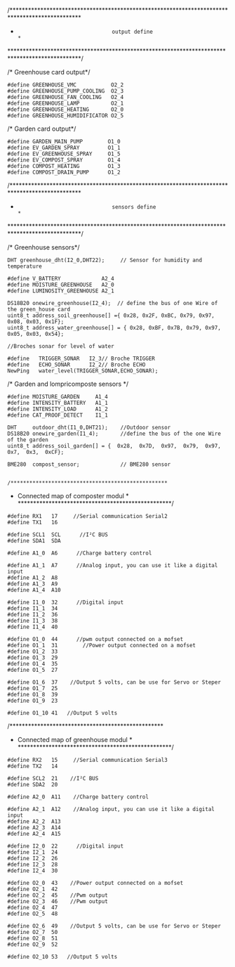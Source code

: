  /*********************************************************************************************** 
  *                                   output define                                             *
  ***********************************************************************************************/

/* Greenhouse card output*/

    #define GREENHOUSE_VMC           O2_2         
    #define GREENHOUSE_PUMP_COOLING  O2_3
    #define GREENHOUSE_FAN_COOLING   O2_4
    #define GREENHOUSE_LAMP          O2_1
    #define GREENHOUSE_HEATING       O2_0  
    #define GREENHOUSE_HUMIDIFICATOR O2_5 

/* Garden card output*/

    #define GARDEN_MAIN_PUMP        O1_0
    #define EV_GARDEN_SPRAY         O1_1
    #define EV_GREENHOUSE_SPRAY     O1_5
    #define EV_COMPOST_SPRAY        O1_4
    #define COMPOST_HEATING         O1_3
    #define COMPOST_DRAIN_PUMP      O1_2


 /*********************************************************************************************** 
  *                                   sensors define                                            *
  ***********************************************************************************************/



  /* Greenhouse sensors*/

    DHT greenhouse_dht(I2_0,DHT22);     // Sensor for humidity and temperature
    
    #define V_BATTERY             A2_4
    #define MOISTURE_GREENHOUSE   A2_0
    #define LUMINOSITY_GREENHOUSE A2_1
    
    DS18B20 onewire_greenhouse(I2_4);  // define the bus of one Wire of the green_house card
    uint8_t address_soil_greenhouse[] ={ 0x28, 0x2F, 0xBC, 0x79, 0x97, 0x08, 0x03, 0x1F};
    uint8_t address_water_greenhouse[] = { 0x28, 0xBF, 0x7B, 0x79, 0x97, 0x05, 0x03, 0x54};

    //Broches sonar for level of water

    #define   TRIGGER_SONAR   I2_3// Broche TRIGGER
    #define   ECHO_SONAR      I2_2// Broche ECHO
    NewPing   water_level(TRIGGER_SONAR,ECHO_SONAR);

/* Garden and lompricomposte sensors */

    #define MOISTURE_GARDEN     A1_4
    #define INTENSITY_BATTERY   A1_1
    #define INTENSITY_LOAD      A1_2   
    #define CAT_PROOF_DETECT    I1_1
    
    DHT     outdoor_dht(I1_0,DHT21);    //Outdoor sensor
    DS18B20 onewire_garden(I1_4);       //define the bus of the one Wire of the garden
    uint8_t address_soil_garden[] = {  0x28,  0x7D,  0x97,  0x79,  0x97,  0x7,  0x3,  0xCF};

    BME280  compost_sensor;             // BME280 sensor


    /**************************************************
 *    Connected map of composter modul            *
 **************************************************/

    #define RX1   17     //Serial communication Serial2
    #define TX1   16     
    
    #define SCL1  SCL      //I²C BUS
    #define SDA1  SDA
    
    #define A1_0  A6      //Charge battery control
    
    #define A1_1  A7      //Analog input, you can use it like a digital input
    #define A1_2  A8
    #define A1_3  A9
    #define A1_4  A10
    
    #define I1_0  32      //Digital input
    #define I1_1  34
    #define I1_2  36
    #define I1_3  38
    #define I1_4  40
    
    #define O1_0  44      //pwm output connected on a mofset
    #define O1_1  31        //Power output connected on a mofset
    #define O1_2  33
    #define O1_3  29
    #define O1_4  35
    #define O1_5  27
    
    #define O1_6  37    //Output 5 volts, can be use for Servo or Steper
    #define O1_7  25
    #define O1_8  39
    #define O1_9  23
    
    #define O1_10 41   //Output 5 volts



/**************************************************
 *    Connected map of greenhouse modul           *
 **************************************************/
 
    #define RX2   15     //Serial communication Serial3
    #define TX2   14     
    
    #define SCL2  21    //I²C BUS
    #define SDA2  20
    
    #define A2_0  A11    //Charge battery control
    
    #define A2_1  A12    //Analog input, you can use it like a digital input
    #define A2_2  A13
    #define A2_3  A14
    #define A2_4  A15
    
    #define I2_0  22      //Digital input
    #define I2_1  24
    #define I2_2  26
    #define I2_3  28
    #define I2_4  30
    
    #define O2_0  43    //Power output connected on a mofset
    #define O2_1  42
    #define O2_2  45    //Pwm output
    #define O2_3  46    //Pwm output
    #define O2_4  47
    #define O2_5  48
    
    #define O2_6  49    //Output 5 volts, can be use for Servo or Steper
    #define O2_7  50
    #define O2_8  51
    #define O2_9  52
    
    #define O2_10 53   //Output 5 volts